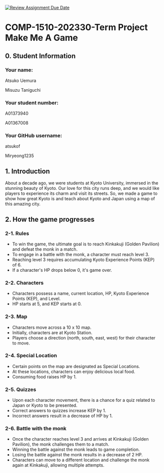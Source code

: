 [![Review Assignment Due Date](https://classroom.github.com/assets/deadline-readme-button-24ddc0f5d75046c5622901739e7c5dd533143b0c8e959d652212380cedb1ea36.svg)](https://classroom.github.com/a/ECKgeadS)
# COMP-1510-202330-Term Project Make Me A Game

## 0. Student Information
### Your name:

Atsuko Uemura

Misuzu Taniguchi

### Your student number:

A01373940

A01367008

### Your GitHub username:

atsukof

Miryeong1235


## 1. Introduction
About a decade ago, we were students at Kyoto University, immersed in the stunning beauty of Kyoto.
Our love for this city runs deep, and we would like players to experience its charm and visit its streets.
So, we made a game to show how great Kyoto is and teach about Kyoto and Japan using a map of this amazing city.

## 2. How the game progresses
### 2-1. Rules

- To win the game, the ultimate goal is to reach Kinkakuji (Golden Pavilion) and defeat the monk in a match.
- To engage in a battle with the monk, a character must reach level 3.
- Reaching level 3 requires accumulating Kyoto Experience Points (KEP) of 6.
- If a character's HP drops below 0, it's game over.

### 2-2. Characters

- Characters possess a name, current location, HP, Kyoto Experience Points (KEP), and Level.
- HP starts at 5, and KEP starts at 0.

### 2-3. Map

- Characters move across a 10 x 10 map.
- Initially, characters are at Kyoto Station.
- Players choose a direction (north, south, east, west) for their character to move.

### 2-4. Special Location

- Certain points on the map are designated as Special Locations.
- At these locations, characters can enjoy delicious local food.
- Consuming food raises HP by 1.

### 2-5. Quizzes

- Upon each character movement, there is a chance for a quiz related to Japan or Kyoto to be presented.
- Correct answers to quizzes increase KEP by 1.
- Incorrect answers result in a decrease of HP by 1.

### 2-6. Battle with the monk

- Once the character reaches level 3 and arrives at Kinkakuji (Golden Pavilion), the monk challenges them to a match.
- Winning the battle against the monk leads to game completion.
- Losing the battle against the monk results in a decrease of 2 HP.
- Characters can move to a different location and challenge the monk again at Kinkakuji, allowing multiple attempts.

